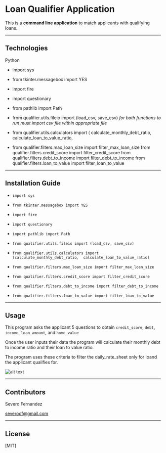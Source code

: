 # **Loan Qualifier Application**



This is a **command line application** to match applicants with qualifying loans.

---

## Technologies

Python

- import sys

- from tkinter.messagebox import YES

- import fire

- import questionary

- from pathlib import Path

- from qualifier.utils.fileio import (load_csv, save_csv) *for both functions to run must import csv file within appropriate file*

- from qualifier.utils.calculators import (
    calculate_monthly_debt_ratio,
    calculate_loan_to_value_ratio,

- from qualifier.filters.max_loan_size import filter_max_loan_size
from qualifier.filters.credit_score import filter_credit_score
from qualifier.filters.debt_to_income import filter_debt_to_income
from qualifier.filters.loan_to_value import filter_loan_to_value


---

## Installation Guide

- `import sys`

- `from tkinter.messagebox import YES`

- `import fire`

- `import questionary`

- `import pathlib import Path`

- `from qualifier.utils.fileio import (load_csv, save_csv)`

- `from qualifier.utils.calculators import (calculate_monthly_debt_ratio,  calculate_loan_to_value_ratio)`

- `from qualifier.filters.max_loan_size import filter_max_loan_size`

- `from qualifier.filters.credit_score import filter_credit_score`

- `from qualifier.filters.debt_to_income import filter_debt_to_income`

- `from qualifier.filters.loan_to_value import filter_loan_to_value`

---

## Usage

This program asks the applicant 5 questions to obtain `credit_score`, `debt`, `income`, `loan_amount`, and `home_value`

Once the user inputs their data the program will calculate their monthly debt to income ratio and their loan to value ratio.

The program uses these criteria to filter the daily_rate_sheet only for loand the applicant qualifies for.

![alt text](screenshot_app.py.png\screenshot_app.py.png)

---

## Contributors

Severo Fernandez

severocf@gmail.com


---

## License

[MIT]